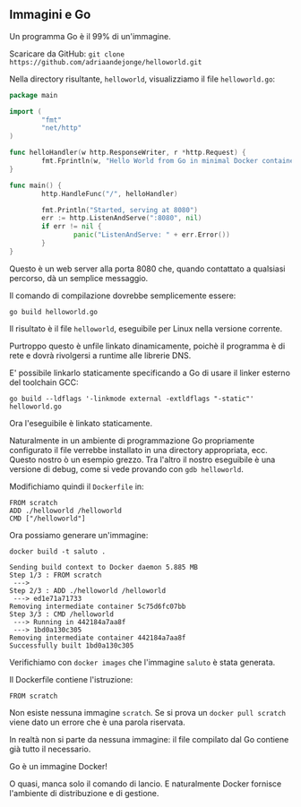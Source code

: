 ## Immagini e Go

Un programma Go è il 99% di un'immagine.

Scaricare da GitHub:
`git clone https://github.com/adriaandejonge/helloworld.git`

Nella directory risultante, `helloworld`, visualizziamo il file `helloworld.go`:
```go
package main

import (
        "fmt"
        "net/http"
)

func helloHandler(w http.ResponseWriter, r *http.Request) {
        fmt.Fprintln(w, "Hello World from Go in minimal Docker container")
}

func main() {
        http.HandleFunc("/", helloHandler)

        fmt.Println("Started, serving at 8080")
        err := http.ListenAndServe(":8080", nil)
        if err != nil {
                panic("ListenAndServe: " + err.Error())
        }
}
```
Questo è un web server alla porta 8080 che, quando contattato a qualsiasi percorso, dà un semplice messaggio.

Il comando di compilazione dovrebbe semplicemente essere:
```
go build helloworld.go
```
Il risultato è il file `helloworld`, eseguibile per Linux nella versione corrente.

Purtroppo questo è unfile linkato dinamicamente, poichè il programma è di rete e dovrà rivolgersi a runtime alle librerie DNS.

E' possibile linkarlo staticamente specificando a Go di usare il linker esterno del toolchain GCC:
```
go build --ldflags '-linkmode external -extldflags "-static"' helloworld.go
```
Ora l'eseguibile è linkato staticamente.

Naturalmente in un ambiente di programmazione Go propriamente configurato il file verrebbe installato in una directory appropriata, ecc. Questo nostro ò un esempio grezzo.
Tra l'altro il nostro eseguibile è una versione di debug, come si vede provando con `gdb helloworld`.

Modifichiamo quindi il `Dockerfile` in:
```
FROM scratch
ADD ./helloworld /helloworld
CMD ["/helloworld"]
```

Ora possiamo generare un'immagine:
```
docker build -t saluto .
```
```
Sending build context to Docker daemon 5.885 MB
Step 1/3 : FROM scratch
 ---> 
Step 2/3 : ADD ./helloworld /helloworld
 ---> ed1e71a71733
Removing intermediate container 5c75d6fc07bb
Step 3/3 : CMD /helloworld
 ---> Running in 442184a7aa8f
 ---> 1bd0a130c305
Removing intermediate container 442184a7aa8f
Successfully built 1bd0a130c305
```

Verifichiamo con `docker images` che l'immagine `saluto` è stata generata.

Il Dockerfile contiene l'istruzione:
```
FROM scratch
```
Non esiste nessuna immagine `scratch`. Se si prova un `docker pull scratch` viene dato un errore che è una parola riservata.

In realtà non si parte da nessuna immagine: il file compilato dal Go contiene già tutto il necessario.

Go è un immagine Docker!

O quasi, manca solo il comando di lancio. E naturalmente Docker fornisce l'ambiente di distribuzione e di gestione.
